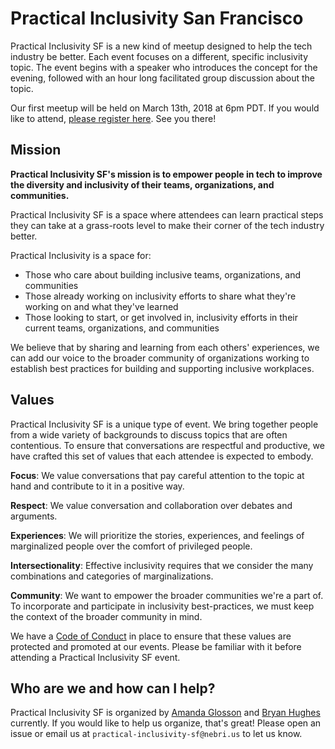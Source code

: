 # Practical Inclusivity San Francisco

Practical Inclusivity SF is a new kind of meetup designed to help the tech industry be better. Each event focuses on a different, specific inclusivity topic. The event begins with a speaker who introduces the concept for the evening, followed with an hour long facilitated group discussion about the topic.

Our first meetup will be held on March 13th, 2018 at 6pm PDT. If you would like to attend, [please register here](https://nebrius.typeform.com/to/GRkZvj). See you there!

## Mission

**Practical Inclusivity SF's mission is to empower people in tech to improve the diversity and inclusivity of their teams, organizations, and communities.**

Practical Inclusivity SF is a space where attendees can learn practical steps they can take at a grass-roots level to make their corner of the tech industry better.

Practical Inclusivity is a space for:
- Those who care about building inclusive teams, organizations, and communities
- Those already working on inclusivity efforts to share what they're working on and what they've learned
- Those looking to start, or get involved in, inclusivity efforts in their current teams, organizations, and communities

We believe that by sharing and learning from each others' experiences, we can add our voice to the broader community of organizations working to establish best practices for building and supporting inclusive workplaces.

## Values

Practical Inclusivity SF is a unique type of event. We bring together people from a wide variety of backgrounds to discuss topics that are often contentious. To ensure that conversations are respectful and productive, we have crafted this set of values that each attendee is expected to embody.

**Focus**: We value conversations that pay careful attention to the topic at hand and contribute to it in a positive way.

**Respect**: We value conversation and collaboration over debates and arguments.

**Experiences**: We will prioritize the stories, experiences, and feelings of marginalized people over the comfort of privileged people.

**Intersectionality**: Effective inclusivity requires that we consider the many combinations and categories of marginalizations.

**Community**: We want to empower the broader communities we're a part of. To incorporate and participate in inclusivity best-practices, we must keep the context of the broader community in mind.

We have a [Code of Conduct](./code_of_conduct.md) in place to ensure that these values are protected and promoted at our events. Please be familiar with it before attending a Practical Inclusivity SF event.

## Who are we and how can I help?

Practical Inclusivity SF is organized by [Amanda Glosson](https://twitter.com/amandaglosson) and [Bryan Hughes](https://twitter.com/nebrius) currently. If you would like to help us organize, that's great! Please open an issue or email us at `practical-inclusivity-sf@nebri.us` to let us know.
